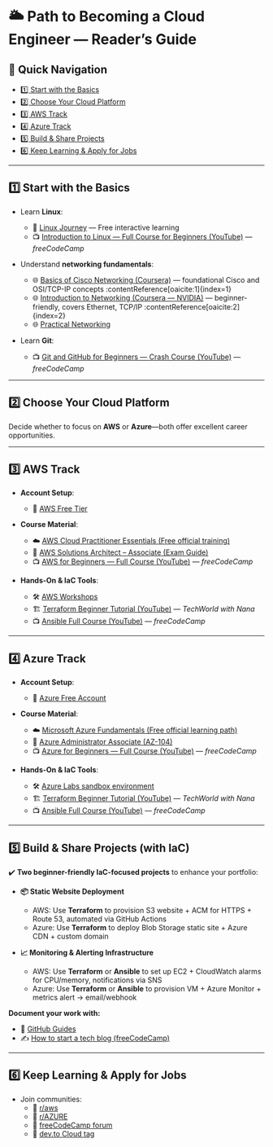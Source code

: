 # 🌥️ Path to Becoming a Cloud Engineer — Reader’s Guide

## 📖 Quick Navigation  
- [1️⃣ Start with the Basics](#1️⃣-start-with-the-basics)  
- [2️⃣ Choose Your Cloud Platform](#2️⃣-choose-your-cloud-platform)  
- [3️⃣ AWS Track](#3️⃣-aws-track)  
- [4️⃣ Azure Track](#4️⃣-azure-track)  
- [5️⃣ Build & Share Projects](#5️⃣-build--share-projects)  
- [6️⃣ Keep Learning & Apply for Jobs](#6️⃣-keep-learning--apply-for-jobs)

---

## 1️⃣ Start with the Basics

- Learn **Linux**:  
  - 🌱 [Linux Journey](https://linuxjourney.com/) — Free interactive learning  
  - 📺 [Introduction to Linux — Full Course for Beginners (YouTube)](https://www.youtube.com/watch?v=ivquJh3DXUA) — *freeCodeCamp*

- Understand **networking fundamentals**:  
  - 🌐 [Basics of Cisco Networking (Coursera)](https://www.coursera.org/learn/basics-of-cisco-networking) — foundational Cisco and OSI/TCP-IP concepts :contentReference[oaicite:1]{index=1}  
  - 🌐 [Introduction to Networking (Coursera — NVIDIA)](https://www.coursera.org/learn/introduction-to-networking-nvidia) — beginner-friendly, covers Ethernet, TCP/IP :contentReference[oaicite:2]{index=2}
  - 🌐 [Practical Networking](https://www.practicalnetworking.net/)

- Learn **Git**:  
  - 📺 [Git and GitHub for Beginners — Crash Course (YouTube)](https://www.youtube.com/watch?v=RGOj5yH7evk) — *freeCodeCamp*

---

## 2️⃣ Choose Your Cloud Platform

Decide whether to focus on **AWS** or **Azure**—both offer excellent career opportunities.

---

## 3️⃣ AWS Track

- **Account Setup**:  
  - 🚀 [AWS Free Tier](https://aws.amazon.com/free/)

- **Course Material**:  
  - ☁️ [AWS Cloud Practitioner Essentials (Free official training)](https://explore.skillbuilder.aws/learn/course/13460/aws-cloud-practitioner-essentials)  
  - 🏅 [AWS Solutions Architect – Associate (Exam Guide)](https://aws.amazon.com/certification/certified-solutions-architect-associate/)  
  - 📺 [AWS for Beginners — Full Course (YouTube)](https://www.youtube.com/watch?v=ulprqHHWlng) — *freeCodeCamp*

- **Hands-On & IaC Tools**:  
  - 🛠️ [AWS Workshops](https://workshops.aws/)  
  - 🏗️ [Terraform Beginner Tutorial (YouTube)](https://www.youtube.com/watch?v=7xngnjfIlK4) — *TechWorld with Nana*  
  - 📺 [Ansible Full Course (YouTube)](https://www.youtube.com/watch?v=wgQ3rH3XJ8k) — *freeCodeCamp*

---

## 4️⃣ Azure Track

- **Account Setup**:  
  - 🚀 [Azure Free Account](https://azure.microsoft.com/en-us/free/)

- **Course Material**:  
  - ☁️ [Microsoft Azure Fundamentals (Free official learning path)](https://learn.microsoft.com/en-us/training/paths/azure-fundamentals/)  
  - 🏅 [Azure Administrator Associate (AZ-104)](https://learn.microsoft.com/en-us/certifications/azure-administrator/)  
  - 📺 [Azure for Beginners — Full Course (YouTube)](https://www.youtube.com/watch?v=BegY2t2tmiY) — *freeCodeCamp*

- **Hands-On & IaC Tools**:  
  - 🛠️ [Azure Labs sandbox environment](https://microsoft.github.io/AzureTipsAndTricks/blog/tips/azure-sandbox/)  
  - 🏗️ [Terraform Beginner Tutorial (YouTube)](https://www.youtube.com/watch?v=7xngnjfIlK4) — *TechWorld with Nana*  
  - 📺 [Ansible Full Course (YouTube)](https://www.youtube.com/watch?v=wgQ3rH3XJ8k) — *freeCodeCamp*

---

## 5️⃣ Build & Share Projects (with IaC)

✔️ **Two beginner-friendly IaC-focused projects** to enhance your portfolio:

- **📦 Static Website Deployment**  
  - AWS: Use **Terraform** to provision S3 website + ACM for HTTPS + Route 53, automated via GitHub Actions  
  - Azure: Use **Terraform** to deploy Blob Storage static site + Azure CDN + custom domain

- **📈 Monitoring & Alerting Infrastructure**  
  - AWS: Use **Terraform** or **Ansible** to set up EC2 + CloudWatch alarms for CPU/memory, notifications via SNS  
  - Azure: Use **Terraform** or **Ansible** to provision VM + Azure Monitor + metrics alert → email/webhook

**Document your work with:**  
- 📓 [GitHub Guides](https://guides.github.com/activities/hello-world/)  
- ✍️ [How to start a tech blog (freeCodeCamp)](https://www.freecodecamp.org/news/how-to-start-a-blog-on-github-pages/)

---

## 6️⃣ Keep Learning & Apply for Jobs

- Join communities:  
  - 🤝 [r/aws](https://www.reddit.com/r/aws/)  
  - 🤝 [r/AZURE](https://www.reddit.com/r/AZURE/)  
  - 🤝 [freeCodeCamp forum](https://forum.freecodecamp.org/)  
  - 🤝 [dev.to Cloud tag](https://dev.to/t/cloud)
